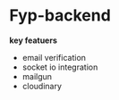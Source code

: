# Fyp-backend
**key featuers**<br/>
- email verification
- socket io integration
- mailgun
- cloudinary
